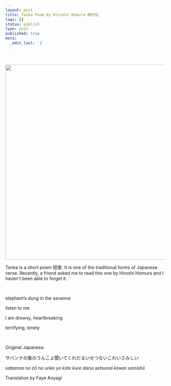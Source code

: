 ```yaml
---
layout: post
title: Tanka Poem by Hiroshi Homura 穂村弘
tags: []
status: publish
type: post
published: true
meta:
  _edit_last: '1'
---
```

&nbsp;
<p style="text-align: center;"><a href="http://bastardsoftheinfinite.com/khartrum/wp-content/uploads/2012/03/by_edouard_boubat.jpg"><img class="aligncenter size-full wp-image-165" title="by_edouard_boubat" src="http://bastardsoftheinfinite.com/khartrum/wp-content/uploads/2012/03/by_edouard_boubat.jpg" alt="" width="589" height="614" /></a></p>
Tanka is a short poem 短歌. It is one of the traditional forms of Japanese verse. Recently, a friend asked me to read this one by Hiroshi Homura and I haven't been able to forget it.

&nbsp;

elephant’s dung in the savanna

listen to me

I am drowsy, heartbreaking

terrifying, lonely

&nbsp;

Original Japanese:

サバンナの象のうんこよ聞いてくれだるいせつないこわいさみしい

<em>sabanna no zô no unko yo kiite kure darui setsunai kowai samishii</em>

Translation by Faye Aoyagi

&nbsp;

&nbsp;
